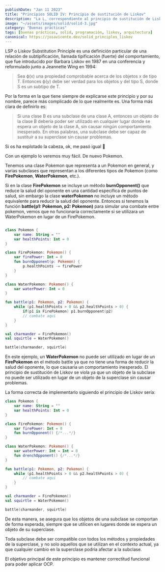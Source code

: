 ```yaml
---
publishDate: "Jan 11 2023"
title: "Principios SOLID IV: Principio de sustitución de Liskov"
description: "La L, correspondiente al principio de sustitución de Liskov. Establece cual sería un buen diseño de herencia entre clases."
image: "~/assets/images/solid/solid-3.jpg"
category: "Buenas prácticas"
tags: [buenas prácticas, solid, programación, liskov, arquitectura]
canonical: https://josavicente.dev/solid_principles_liskov
---
```


LSP o Liskov Substitution Principle es una definición particular de una relación de subtipificación, llamada tipificación (fuerte) del comportamiento, que fue introducido por Barbara Liskov en 1987 en una conferencia y reformulado junto a Jeannette Wing en 1994:

> Sea ϕ(x) una propiedad comprobable acerca de los objetos x de tipo T. Entonces ϕ(y) debe ser verdad para los objetos y del tipo S, donde S es un subtipo de T.

Por la forma en la que tiene siempre de explicarse este principio y por su nombre, parece más complicado de lo que realmente es. Una forma más clara de definirlo es:

> Si una clase B es una subclase de una clase A, entonces un objeto de la clase B debería poder ser utilizado en cualquier lugar donde se espera un objeto de la clase A, sin causar ningún comportamiento inesperado. En otras palabras, una subclase debe ser capaz de sustituir a su superclase sin causar problemas.

Si os ha explotado la cabeza, ok, me pasó igual 🤯

Con un ejemplo lo veremos muy fácil. De nuevo Pokemon.

Tenemos una clase Pokemon que representa a un Pokemon en general, y varias subclases que representan a los diferentes tipos de Pokemon (como **FirePokemon**, **WaterPokemon**, etc.).

Si en la clase **FirePokemon** se incluye un método **burnOpponent()** que reduce la salud del oponente en una cantidad específica de puntos de salud, sin embargo la clase **waterPokemon** no incluye un método equivalente para reducir la salud del oponente. Entonces si tenemos la función **battle(p1: Pokemon, p2: Pokemon)** para simular una combate entre pokemon, vemos que no funcionaría correctamente si se utilizara un WaterPokemon en lugar de un FirePokemon.

```kotlin

class Pokemon {
    var name: String = ""
    var healthPoints: Int = 0
}

class FirePokemon: Pokemon() {
    var firePower: Int = 0
    fun burnOpponent(p: Pokemon) {
        p.healthPoints -= firePower
    }
}

class WaterPokemon: Pokemon() {
    var waterPower: Int = 0
}

fun battle(p1: Pokemon, p2: Pokemon) {
    while (p1.healthPoints > 0 && p2.healthPoints > 0) {
        if(p1 is FirePokemon) p1.burnOpponent(p2)
        // combate aqui
    }
}

val charmander = FirePokemon()
val squirtle = WaterPokemon()

battle(charmander, squirtle)

```

En este ejemplo, un **WaterPokemon** no puede ser utilizado en lugar de un **FirePokemon** en el método battle ya que no tiene una forma de reducir la salud del oponente, lo que causaria un comportamiento inesperado. El principio de sustitución de Liskov se viola ya que un objeto de la subclase no puede ser utilizado en lugar de un objeto de la superclase sin causar problemas.

La forma correcta de implementarlo siguiendo el principio de Liskov sería:

```kotlin
class Pokemon {
    var name: String = ""
    var healthPoints: Int = 0
}

class FirePokemon: Pokemon() {
    var firePower: Int = 0
    fun burnOpponent() {/*...*/}
}

class WaterPokemon: Pokemon() {
    var waterPower: Int = Int = 0
    fun drenchOpponent() {/*...*/}
}

fun battle(p1: Pokemon, p2: Pokemon) {
    while (p1.healthPoints > 0 && p2.healthPoints > 0) {
        // combate aqui
    }
}

val charmander = FirePokemon()
val squirtle = WaterPokemon()

battle(charmander, squirtle)

```
De esta manera, se asegura que los objetos de una subclase se comportan de forma esperada, siempre que se utilicen en lugares donde se espera un objeto de su superclase.

Toda subclase debe ser compatible con todos los métodos y propiedades de la superclase, y no solo aquellos que se utilizan en el contexto actual, ya que cualquier cambio en la superclase podría afectar a la subclase.

El objetivo principal de este principio es mantener correctitud funcional para poder aplicar OCP.
